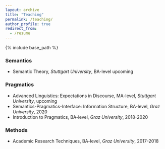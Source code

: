 ```yaml
---
layout: archive
title: "Teaching"
permalink: /teaching/
author_profile: true
redirect_from:
  - /resume
---
```


{% include base_path %}

### Semantics
* Semantic Theory, *Stuttgart University*, BA-level upcoming 


### Pragmatics
* Advanced Linguistics: Expectations in Discourse, MA-level, *Stuttgart University*, upcoming  
* Semantics-Pragmatics-Interface: Information Structure, BA-level, *Graz University*, 2020
* Introduction to Pragmatics, BA-level, *Graz University*, 2018-2020

### Methods
* Academic Research Techniques, BA-level, *Graz University*, 2017-2018

